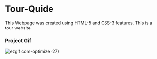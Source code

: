 <h1>Tour-Quide</h1>
<p>This Webpage was created using HTML-5 and CSS-3 features. This is a tour website</p>

<h3>Project Gif</h3>

![ezgif com-optimize (27)](https://github.com/nazanyilmaz/Tour-guide/assets/147782488/dcfe41d3-26a2-4dab-af85-75d84a132f81)
